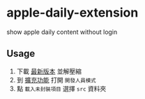 # apple-daily-extension

show apple daily content without login

## Usage

1. 下載 [最新版本](https://github.com/yezhi780625/apple-daily-extension/releases) 並解壓縮
2. 到 [擴充功能](chrome://extensions/) 打開 `開發人員模式`
3. 點 `載入未封裝項目` 選擇 `src` 資料夾
